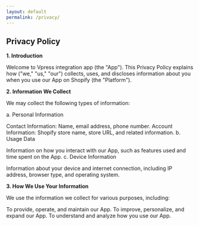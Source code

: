 ```yaml
---
layout: default
permalink: /privacy/
---
```


## Privacy Policy

**1. Introduction** 

Welcome to Vpress integration app (the "App"). This Privacy Policy explains how ("we," "us," "our") collects, uses, and discloses information about you when you use our App on Shopify (the "Platform").

**2. Information We Collect** 

We may collect the following types of information:

a. Personal Information

Contact Information: Name, email address, phone number.
Account Information: Shopify store name, store URL, and related information.
b. Usage Data

Information on how you interact with our App, such as features used and time spent on the App.
c. Device Information

Information about your device and internet connection, including IP address, browser type, and operating system.

**3. How We Use Your Information**

We use the information we collect for various purposes, including:

To provide, operate, and maintain our App.
To improve, personalize, and expand our App.
To understand and analyze how you use our App.
